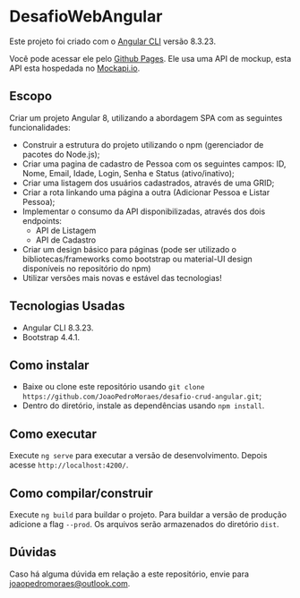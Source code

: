 # DesafioWebAngular

Este projeto foi criado com o [Angular CLI](https://github.com/angular/angular-cli) versão 8.3.23.

Você pode acessar ele pelo [Github Pages](https://joaopedromoraes.github.io/desafio-crud-angular/). Ele usa uma API de mockup, esta API esta hospedada no [Mockapi.io](https://www.mockapi.io/).

## Escopo

Criar um projeto Angular 8, utilizando a abordagem SPA com as seguintes funcionalidades:

- Construir a estrutura do projeto utilizando o npm (gerenciador de pacotes do Node.js);
- Criar uma pagina de cadastro de Pessoa com os seguintes campos: ID, Nome, Email, Idade, Login, Senha e Status (ativo/inativo);
- Criar uma listagem dos usuários cadastrados, através de uma GRID;
- Criar a rota linkando uma página a outra (Adicionar Pessoa e Listar Pessoa);
- Implementar o consumo da API disponibilizadas, através dos dois endpoints:
	- API de Listagem
	- API de Cadastro
- Criar um design básico para páginas (pode ser utilizado o bibliotecas/frameworks como bootstrap ou material-UI design disponíveis no repositório do npm)
- Utilizar versões mais novas e estável das tecnologias!

## Tecnologias Usadas

- Angular CLI 8.3.23.
- Bootstrap 4.4.1.

## Como instalar

- Baixe ou clone este repositório usando `git clone https://github.com/JoaoPedroMoraes/desafio-crud-angular.git`;
- Dentro do diretório, instale as dependências usando `npm install`.

## Como executar

Execute `ng serve` para executar a versão de desenvolvimento. Depois acesse `http://localhost:4200/`.

## Como compilar/construir

Execute `ng build` para buildar o projeto. Para buildar a versão de produção adicione a flag `--prod`. Os arquivos serão armazenados do diretório `dist`.

## Dúvidas
Caso há alguma dúvida em relação a este repositório, envie para joaopedromoraes@outlook.com.